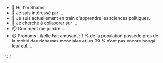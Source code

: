 - 👋 Hi, I'm Shams
- 👀 Je suis intéressé par ...
- 🌱 Je suis actuellement en train d'apprendre les sciences politiques.
- 💞️ Je cherche à collaborer sur ...
- 📫 Comment me joindre ...
- 😄 Pronoms : il/elle
Fait amusant : 1 % de la population possède près de la moitié des richesses mondiales et les 99 % n'ont pas encore bougé leur cul....
<!---
Shams-bks/Shams-bks est un dépôt spécial ✨ ✨ car son `README.md` (ce fichier) apparaît sur votre profil GitHub.
Vous pouvez cliquer sur le lien Aperçu pour visualiser vos modifications.
---> ; ; ;







